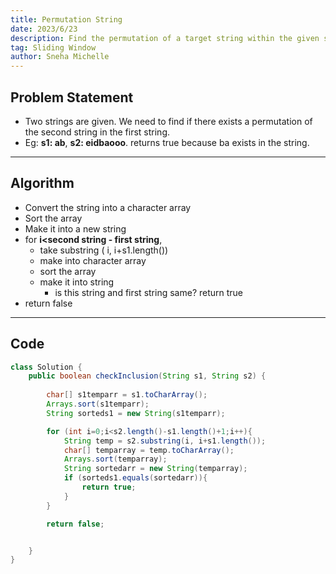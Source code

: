 ```yaml
---
title: Permutation String
date: 2023/6/23
description: Find the permutation of a target string within the given string. 
tag: Sliding Window
author: Sneha Michelle
---
```


## Problem Statement 
- Two strings are given. We need to find if there exists a permutation of the second string in the first string.
- Eg: **s1: ab**, **s2: eidbaooo**. returns true because ba exists in the string.

---

## Algorithm
- Convert the string into a character array
- Sort the array
- Make it into a new string
- for **i<second string - first string**,
    - take substring ( i, i+s1.length())
    - make into character array
    - sort the array
    - make it into string
        - is this string and first string same? return true
- return false

---

## Code 
```java
class Solution {
    public boolean checkInclusion(String s1, String s2) {
    
        char[] s1temparr = s1.toCharArray();
        Arrays.sort(s1temparr);
        String sorteds1 = new String(s1temparr);

        for (int i=0;i<s2.length()-s1.length()+1;i++){
            String temp = s2.substring(i, i+s1.length());
            char[] temparray = temp.toCharArray();
            Arrays.sort(temparray);
            String sortedarr = new String(temparray);
            if (sorteds1.equals(sortedarr)){
                return true;
            }
        }

        return false;


    }
}

```